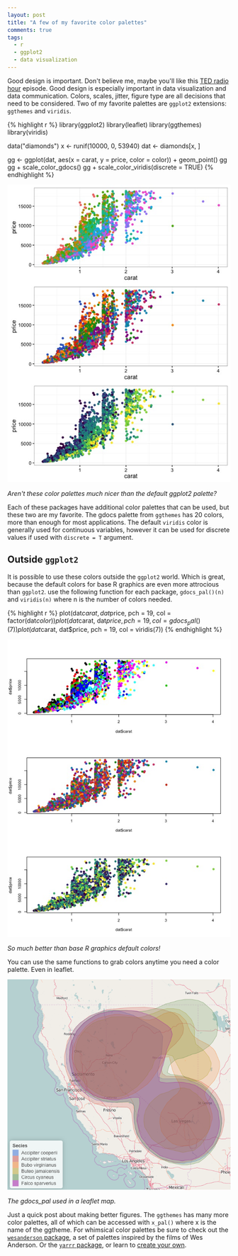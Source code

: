 ```yaml
---
layout: post
title: "A few of my favorite color palettes"
comments: true
tags:
  - r
  - ggplot2
  - data visualization
---
```


Good design is important. Don't believe me, maybe you'll like this [TED radio hour][1] episode. Good design is especially important in data visualization and data communication. Colors, scales, jitter, figure type are all decisions that need to be considered. Two of my favorite palettes are `ggplot2` extensions: `ggthemes` and `viridis`.
<!--more-->

{% highlight r %}
library(ggplot2)
library(leaflet)
library(ggthemes)
library(viridis)

data("diamonds")
x <- runif(10000, 0, 53940)
dat <- diamonds[x, ]

gg <- ggplot(dat, aes(x = carat, y = price, color = color)) +
  geom_point()
gg
gg + scale_color_gdocs()
gg + scale_color_viridis(discrete = TRUE)
{% endhighlight %}

<div class="photo-caption">
  <img src="/assets/colorpal.jpeg" alt="better than ggplot colors" />
  <p class = "caption-text">
    <em>Aren't these color palettes much nicer than the default ggplot2 palette?</em>
  </p>
</div>

Each of these packages have additional color palettes that can be used, but these two are my favorite. The gdocs palette from `ggthemes` has 20 colors, more than enough for most applications. The default `viridis` color is generally used for continuous variables, however it can be used for discrete values if used with `discrete = T` argument.

## Outside `ggplot2`

It is possible to use these colors outside the `ggplot2` world. Which is great, because the default colors for base R graphics are even more attrocious than `ggplot2`. use the following function for each package, `gdocs_pal()(n)` and `viridis(n)` where n is the number of colors needed.

{% highlight r %}
plot(dat$carat, dat$price, pch = 19, col = factor(dat$color))
plot(dat$carat, dat$price, pch = 19, col = gdocs_pal()(7))
plot(dat$carat, dat$price, pch = 19, col = viridis(7))
{% endhighlight %}

![much better than base r graphics](/assets/basercolor.jpeg)
<div class="caption">
  <p class = "caption-text">
    <em>So much better than base R graphics default colors!</em>
  </p>
</div>

You can use the same functions to grab colors anytime you need a color palette. Even in leaflet.

<div class="photo-caption">
  <img src="/assets/leaflet_ex2.png" alt="leaflet with gdocs pal" />
  <p class = "caption-text">
    <em>The gdocs_pal used in a leaflet map.</em>
  </p>
</div>

Just a quick post about making better figures. The `ggthemes` has many more color palettes, all of which can be accessed with `x_pal()` where x is the name of the ggtheme. For whimsical color palettes be sure to check out the [`wesanderson` package][2], a set of palettes inspired by the films of Wes Anderson. Or the [`yarrr` package][3], or learn to [create your own][4].

[4]: http://blenditbayes.blogspot.com/2014/05/towards-yet-another-r-colour-palette.html
[3]: http://nathanieldphillips.com/2015/10/piratepal-an-r-color-palette-function-for-pirates-or-how-to-plot-the-mona-lisa/
[2]: https://github.com/karthik/wesanderson
[1]: http://www.npr.org/programs/ted-radio-hour/478560031/the-power-of-design?showDate=2016-05-20
